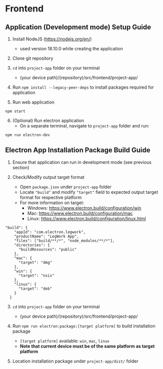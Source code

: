 # Frontend

## Application (Development mode) Setup Guide

1. Install NodeJS (https://nodejs.org/en/)
    - used version 18.10.0 while creating the application

2. Clone git repository

3. `cd` into `project-app` folder on your terminal
    - (your device path)/(repository)/src/frontend/project-app/

4. Run `npm install --legacy-peer-deps` to install packages required for application

6. Run web application
```
npm start
```

6. (Optional) Run electron application
    - On a separate terminal, navigate to `project-app` folder and run:
```
npm run electron-dev
```

## Electron App Installation Package Build Guide

1. Ensure that application can run in development mode (see previous section)

2. Check/Modify output target format
    - Open `package.json` under `project-app` folder
    - Locate `"build"` and modify `"target"` field to expected output target format for respective platform
    - For more information on target:
        - Windows: https://www.electron.build/configuration/win
        - Mac: https://www.electron.build/configuration/mac
        - Linux: https://www.electron.build/configuration/linux.html

```
"build": {
    "appId": "com.electron.legwork",
    "productName": "LegWork App",
    "files": ["build/**/*", "node_modules/**/*"],
    "directories": {
      "buildResources": "public"
    },
    "mac": {
      "target": "dmg"
    },
    "win": {
      "target": "nsis"
    },
    "linux": {
      "target": "deb"
    }
  }
```

3. `cd` into `project-app` folder on your terminal
    - (your device path)/(repository)/src/frontend/project-app/

4. Run `npm run electron:package:[target platform]` to build installation package
    - `[target platform]` available: `win`, `mac`, `linux`
    - **Note that current device must be of the same platform as target platform**

5. Location installation package under `project-app/dist/` folder
